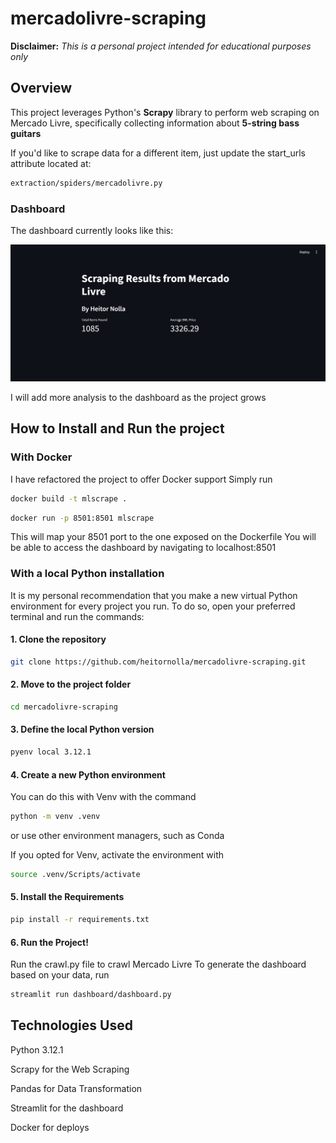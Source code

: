 # mercadolivre-scraping

**Disclaimer:**
_This is a personal project intended for educational purposes only_

## Overview

This project leverages Python's **Scrapy** library to perform web scraping on Mercado Livre, specifically collecting information about **5-string bass guitars**

If you'd like to scrape data for a different item, just update the start_urls attribute located at:

```bash
extraction/spiders/mercadolivre.py
```

### Dashboard

The dashboard currently looks like this:

!['Screenshot of the dashboard'](assets/screenshot.png)

I will add more analysis to the dashboard as the project grows

## How to Install and Run the project

### With Docker

I have refactored the project to offer Docker support
Simply run

```bash
docker build -t mlscrape .
```

```bash
docker run -p 8501:8501 mlscrape
```

This will map your 8501 port to the one exposed on the Dockerfile
You will be able to access the dashboard by navigating to localhost:8501

### With a local Python installation

It is my personal recommendation that you make a new virtual Python environment for every project you run. To do so, open your preferred terminal and run the commands:

#### 1. Clone the repository

```bash
git clone https://github.com/heitornolla/mercadolivre-scraping.git
```

#### 2. Move to the project folder

```bash
cd mercadolivre-scraping
```

#### 3. Define the local Python version

```bash
pyenv local 3.12.1
```

#### 4. Create a new Python environment

You can do this with Venv with the command

```bash
python -m venv .venv
```

or use other environment managers, such as Conda

If you opted for Venv, activate the environment with

```bash
source .venv/Scripts/activate
```

#### 5. Install the Requirements

```bash
pip install -r requirements.txt
```

#### 6. Run the Project!

Run the crawl.py file to crawl Mercado Livre
To generate the dashboard based on your data, run

```bash
streamlit run dashboard/dashboard.py
```

## Technologies Used

Python 3.12.1

Scrapy for the Web Scraping

Pandas for Data Transformation

Streamlit for the dashboard

Docker for deploys
